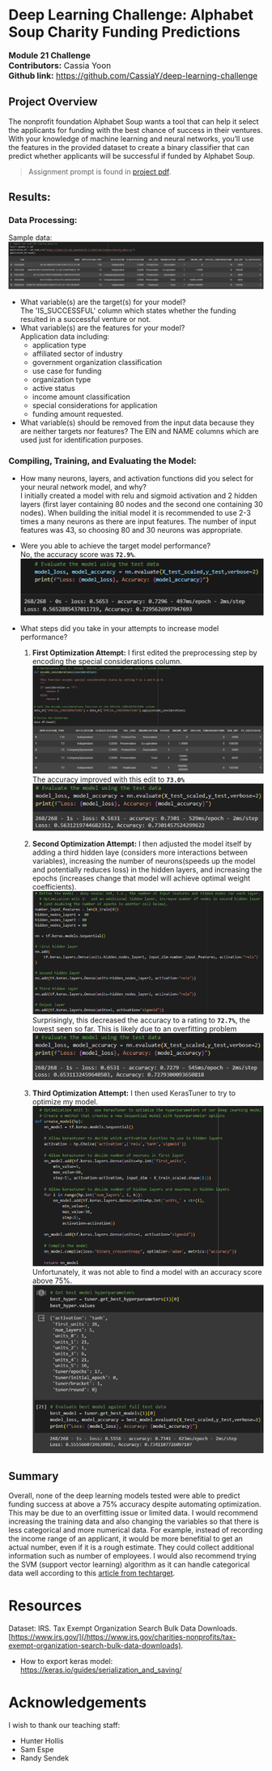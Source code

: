 # Deep Learning Challenge: Alphabet Soup Charity Funding Predictions  
<font size="3">**Module 21 Challenge**  
**Contributors:** Cassia Yoon  
**Github link:** https://github.com/CassiaY/deep-learning-challenge</font>  

## Project Overview  
The nonprofit foundation Alphabet Soup wants a tool that can help it select the applicants for funding with the best chance of success in their ventures. With your knowledge of machine learning and neural networks, you’ll use the features in the provided dataset to create a binary classifier that can predict whether applicants will be successful if funded by Alphabet Soup.  
> Assignment prompt is found in [project pdf](/Module_21_Challenge.pdf).  

## Results:  
### Data Processing:  
Sample data:  
![sample of data](/Readme_imgs/original-data-sample.png)  

- What variable(s) are the target(s) for your model?  
The 'IS_SUCCESSFUL' column which states whether the funding resulted in a successful venture or not.
- What variable(s) are the features for your model?  
Application data including:  
    - application type
    - affiliated sector of industry
    - government organization classification
    - use case for funding
    - organization type
    - active status
    - income amount classification
    - special considerations for application
    - funding amount requested.
- What variable(s) should be removed from the input data because they are neither targets nor features?
The EIN and NAME columns which are used just for identification purposes.  

### Compiling, Training, and Evaluating the Model:  
- How many neurons, layers, and activation functions did you select for your neural network model, and why?  
I initially created a model with relu and sigmoid activation and 2 hidden layers (first layer containing 80 nodes and the second one containing 30 nodes). When building the initial model it is recommended to use 2-3 times a many neurons as there are input features. The number of input features was 43, so choosing 80 and 30 neurons was appropriate.  

- Were you able to achieve the target model performance?  
No, the accuracy score was **`72.9%`**.  
![original accuracy score](/Readme_imgs/original-accuracy.png)  

- What steps did you take in your attempts to increase model performance?  
    1. **First Optimization Attempt:** I first edited the preprocessing step by encoding the special considerations column.  
    ![optimization 1 edit](/Readme_imgs/optimization-1-edit.png)  
    The accuracy improved with this edit to **`73.0%`**  
    ![first optimization score](/Readme_imgs/optimization-1-accuracy.png)  

    2. **Second Optimization Attempt:** I then adjusted the model itself by adding a third hidden laye (considers more interactions between variables), increasing the number of neurons(speeds up the model and potentially reduces loss) in the hidden layers, and increasing the epochs (increases change that model will achieve optimal weight coefficients).  
    ![second optimization edit](/Readme_imgs/optimization-2-edit.png)  
    Surprisingly, this decreased the accuracy to a rating to **`72.7%`**, the lowest seen so far. This is likely due to an overfitting problem  
    ![second optimization score](/Readme_imgs/optimization-2-accuracy.png)  

    3. **Third Optimization Attempt:** I then used KerasTuner to try to optimize my model.  
    ![third optimization edit](/Readme_imgs/optimization-3-edit.png)  
    Unfortunately, it was not able to find a model with an accuracy score above 75%.   
    ![third optimization score](/Readme_imgs/optimization-3-accuracy.png)  

## Summary  
Overall, none of the deep learning models tested were able to predict funding success at above a 75% accuracy despite automating optimization. This may be due to an overfitting issue or limited data. I would recommend increasing the training data and also changing the variables so that there is less categorical and more numerical data. For example, instead of recording the income range of an applicant, it would be more benefitial to get an actual number, even if it is a rough estimate. They could collect additional information such as number of employees. I would also recommend trying the SVM (support vector learning) algorithm as it can handle categorical data well according to this [article from techtarget](https://www.techtarget.com/whatis/definition/support-vector-machine-SVM#:~:text=A%20support%20vector%20machine%20(SVM)%20is%20a%20type%20of%20supervised,data%20set%20into%20two%20groups.).  

# Resources  
Dataset: IRS. Tax Exempt Organization Search Bulk Data Downloads. [https://www.irs.gov/](/https://www.irs.gov/charities-nonprofits/tax-exempt-organization-search-bulk-data-downloads).
- How to export keras model:  https://keras.io/guides/serialization_and_saving/

# Acknowledgements
I wish to thank our teaching staff:
- Hunter Hollis
- Sam Espe
- Randy Sendek